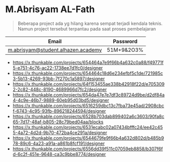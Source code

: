 # M.Abrisyam AL-Fath 

>Beberapa project ada yg hilang karena sempat terjadi kendala teknis. Namun project tersebut terpantau pada saat proses pembelajaran

|Email|Password|
|---|---|
|m.abrisyam@student.alhazen.academy|51M+9&2O3%|

- https://x.thunkable.com/projects/654464a7e9f66b4a632c0a88/f49771f5-e751-4c76-ac22-1738ee7d1fc0/designer
- https://x.thunkable.com/projects/654464c18d6e234efbf5c1de/721985c3-5b13-4269-93bb-7f270c1a5897/designer
- https://x.thunkable.com/projects/64f153455ae338b42918f22d/e7053092-2c82-448c-8190-4689966d7fc2/designer
- https://x.thunkable.com/projects/654da47e7e7df3c89724d9be/d2df84a4-4c9e-46b7-9889-60eb95d03bd5/designer
- https://x.thunkable.com/projects/6516259dbc13c7fba73e45ad/2908cbcf-6743-4c95-93fb-896218244594/designer
- https://x.thunkable.com/projects/6528b703dab899402a6c3603/90fa8c65-7d17-48af-b805-28c79bed04aa/blocks
- https://x.thunkable.com/projects/6531ecabc02a07434bfffc24/ee42c455-4a72-4d2d-9b70-472ba4ce291a/designer
- https://x.thunkable.com/projects/6544679fe9f66b4a632d802d/b485b978-89c6-4a23-a91a-a861b8fcf191/designer
- https://x.thunkable.com/projects/6556dd39f511c07059eb8858/b307f6fd-6c2f-451e-9648-ca3c9bbe8774/designer